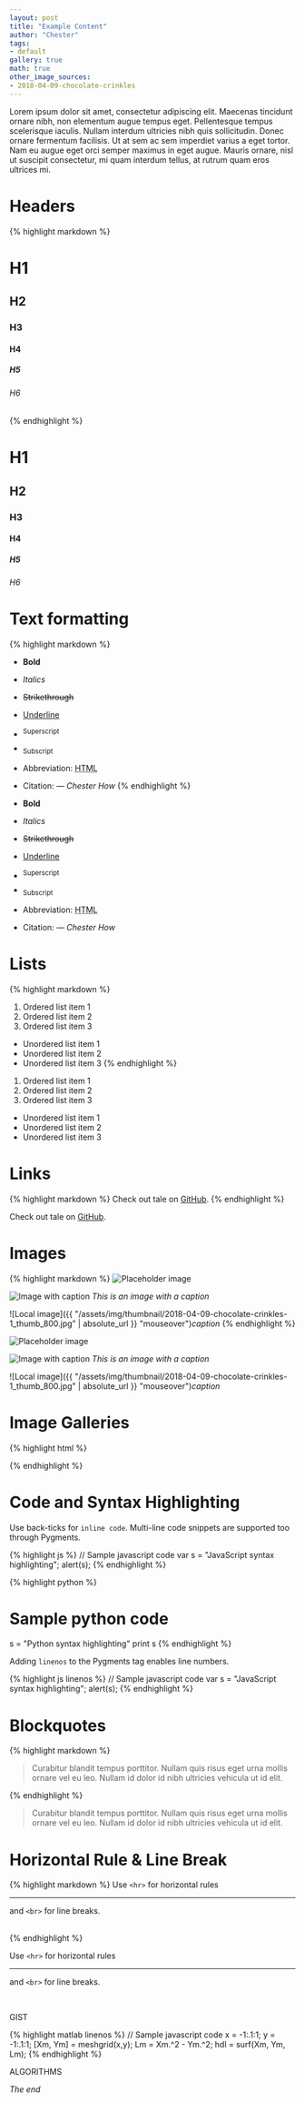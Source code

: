 ```yaml
---
layout: post
title: "Example Content"
author: "Chester"
tags:
- default
gallery: true
math: true
other_image_sources:
- 2018-04-09-chocolate-crinkles
---
```


Lorem ipsum dolor sit amet, consectetur adipiscing elit. Maecenas tincidunt ornare nibh, non elementum augue tempus eget. Pellentesque tempus scelerisque iaculis. Nullam interdum ultricies nibh quis sollicitudin. Donec ornare fermentum facilisis. Ut at sem ac sem imperdiet varius a eget tortor. Nam eu augue eget orci semper maximus in eget augue. Mauris ornare, nisl ut suscipit consectetur, mi quam interdum tellus, at rutrum quam eros ultrices mi.

# Headers
{% highlight markdown %}
# H1
## H2
### H3
#### H4
##### H5
###### H6
{% endhighlight %}

# H1
## H2
### H3
#### H4
##### H5
###### H6

# Text formatting
{% highlight markdown %}
- **Bold**
- _Italics_
- ~~Strikethrough~~
- <ins>Underline</ins>
- <sup>Superscript</sup>
- <sub>Subscript</sub>
- Abbreviation: <abbr title="HyperText Markup Language">HTML</abbr>
- Citation: <cite>&mdash; Chester How</cite>
{% endhighlight %}

- **Bold**
- _Italics_
- ~~Strikethrough~~
- <ins>Underline</ins>
- <sup>Superscript</sup>
- <sub>Subscript</sub>
- Abbreviation: <abbr title="HyperText Markup Language">HTML</abbr>
- Citation: <cite>&mdash; Chester How</cite>

# Lists
{% highlight markdown %}
1. Ordered list item 1
2. Ordered list item 2
3. Ordered list item 3

* Unordered list item 1
* Unordered list item 2
* Unordered list item 3
{% endhighlight %}

1. Ordered list item 1
2. Ordered list item 2
3. Ordered list item 3

* Unordered list item 1
* Unordered list item 2
* Unordered list item 3

# Links
{% highlight markdown %}
Check out tale on [GitHub](https://github.com/chesterhow/tale).
{% endhighlight %}

Check out tale on [GitHub](https://github.com/chesterhow/tale).

# Images
{% highlight markdown %}
![Placeholder image](https://placehold.it/800x400 "Placeholder image")

![Image with caption](https://placehold.it/700x400 "Image with caption")
_This is an image with a caption_

![Local image]({{ "/assets/img/thumbnail/2018-04-09-chocolate-crinkles-1_thumb_800.jpg" | absolute_url }} "mouseover")_caption_
{% endhighlight %}


![Placeholder image](https://placehold.it/800x400 "Placeholder image")

![Image with caption](https://placehold.it/700x400 "Image with caption")
_This is an image with a caption_

![Local image]({{ "/assets/img/thumbnail/2018-04-09-chocolate-crinkles-1_thumb_800.jpg" | absolute_url }} "mouseover")_caption_

# Image Galleries

{% highlight html %}
<div class="gallery">
  <figure name="1" alt="Image description" caption="caption 1"></figure>
  <figure name="2018-04-09-chocolate-crinkles-1" alt="Image description" caption="caption 2"></figure>
</div>
{% endhighlight %}

<div class="gallery">
  <figure name="1" alt="Image description" caption="caption 1"></figure>
  <!-- <figure name="2018-04-09-chocolate-crinkles-1" alt="Image description" caption="caption 2"></figure> -->
</div>

# Code and Syntax Highlighting
Use back-ticks for `inline code`. Multi-line code snippets are supported too through Pygments.

{% highlight js %}
// Sample javascript code
var s = "JavaScript syntax highlighting";
alert(s);
{% endhighlight %}

{% highlight python %}
# Sample python code
s = "Python syntax highlighting"
print s
{% endhighlight %}

Adding `linenos` to the Pygments tag enables line numbers.

{% highlight js  linenos %}
// Sample javascript code
var s = "JavaScript syntax highlighting";
alert(s);
{% endhighlight %}

# Blockquotes
{% highlight markdown %}
> Curabitur blandit tempus porttitor. Nullam quis risus eget urna mollis ornare vel eu leo. Nullam id dolor id nibh ultricies vehicula ut id elit.

{% endhighlight %}

> Curabitur blandit tempus porttitor. Nullam quis risus eget urna mollis ornare vel eu leo. Nullam id dolor id nibh ultricies vehicula ut id elit.

# Horizontal Rule & Line Break
{% highlight markdown %}
Use `<hr>` for horizontal rules

<hr>

and `<br>` for line breaks.

<br>
{% endhighlight %}

Use `<hr>` for horizontal rules

<hr>

and `<br>` for line breaks.

<br>

GIST

<script src="https://gist.github.com/rishabmps/36fef4c3e1750890ef18fa27a2e4099f.js"></script>

{% highlight matlab  linenos %}
// Sample javascript code
x = -1:.1:1;
y = -1:.1:1;
[Xm, Ym] = meshgrid(x,y);
Lm = Xm.^2 - Ym.^2;
hdl = surf(Xm, Ym, Lm);
{% endhighlight %}

ALGORITHMS

<pre class="algorithm" style="display:none">
    \begin{algorithm}
    \caption{Test text-style}
    \begin{algorithmic}
    \REQUIRE some preconditions
    \ENSURE some postconditions
    \INPUT some inputs
    \OUTPUT some outputs
    \PROCEDURE{Test-Declarations}{}
        \STATE font families: {\sffamily sffamily, \ttfamily ttfamily, \normalfont normalfont, \rmfamily rmfamily.}
        \STATE font weights: {normal weight, \bfseries bold, \mdseries 
        medium, \lfseries lighter. }
        \STATE font shapes: {\itshape itshape \scshape Small-Caps \slshape slshape \upshape upshape.}
        \STATE font sizings:  \tiny tiny \scriptsize scriptsize \footnotesize
        footnotesize \small small \normalsize normal \large large \Large Large
        \LARGE LARGE \huge huge \Huge Huge \normalsize
    \ENDPROCEDURE
    \PROCEDURE{Test-Commands}{}
        \STATE \textnormal{textnormal,} \textrm{textrm,} \textsf{textsf,} \texttt{texttt.}
        \STATE \textbf{textbf,} \textmd{textmd,} \textlf{textlf.}
        \STATE \textup{textup,} \textit{textit,} \textsc{textsc,} \textsl{textsl.}
        \STATE \uppercase{uppercase,} \lowercase{LOWERCASE.}
    \ENDPROCEDURE
    \PROCEDURE{Test-Colors}{}
    % feature not implemented
    \ENDPROCEDURE
    \end{algorithmic}
    \end{algorithm}

    \begin{algorithm}
    \caption{Test atoms}
    \begin{algorithmic}
    \STATE \textbf{Specials:} \{ \} \$ \& \# \% \_
    \STATE \textbf{Bools:} \AND \OR \NOT \TRUE \FALSE
    \STATE \textbf{Carriage return:} first line \\ second line
    \STATE \textbf{Text-symbols:} \textbackslash
    \STATE \textbf{Quote-symbols:} `single quotes', ``double quotes''
    \STATE \textbf{Math:} $(\mathcal{C}_m)$, $i \gets i + 1$, $E=mc^2$, \( x^n + y^n = z^n \), $\$$, \(\$\)
    \END{ALGORITHMIC}
    \END{ALGORITHM}
</pre>
<pre class="algorithm" style="display:none">
        \begin{algorithm}
        \caption{Test control blocks}
        \begin{algorithmic}
        \PROCEDURE{Test-If}{}
            \IF{&lt;cond&gt;}
                \STATE &lt;block&gt;
            \ELIF{&lt;cond&gt;}
                \STATE &lt;block&gt;
            \ELSE
                \STATE &lt;block&gt;
            \ENDIF
        \ENDPROCEDURE
        \PROCEDURE{Test-For}{$n$}
            \STATE $i \gets 0$
            \FOR{$i < n$}
                \PRINT $i$
                \STATE $i \gets i + 1$
            \ENDFOR
        \ENDPROCEDURE
        \PROCEDURE{Test-For-All}{$n$}
            \FORALL{$i \in \{0, 1, \cdots, n\}$}
                \PRINT $i$
            \ENDFOR
        \ENDPROCEDURE
        \PROCEDURE{Test-While}{$n$}
            \STATE $i \gets 0$
            \WHILE{$i < n$}
                \PRINT $i$
                \STATE $i \gets i + 1$
            \ENDWHILE
        \ENDPROCEDURE
        \PROCEDURE{Test-Repeat}{$n$}
            \STATE $i \gets 0$
            \REPEAT
                \PRINT $i$
                \STATE $i \gets i + 1$
            \UNTIL{$i>n$}
        \ENDPROCEDURE
        \end{algorithmic}
        \end{algorithm}
        \begin{algorithm}
        \caption{Test statements and comments}
        \begin{algorithmic}
        \PROCEDURE{Test-Statements}{}
            \STATE This line is a normal statement
            \PRINT \texttt{`this is print statement'}
            \RETURN $retval$
        \ENDPROCEDURE

        \PROCEDURE{Test-Comments}{} \COMMENT{comment for procedure}
            \STATE a statement \COMMENT{inline comment}
            \STATE \COMMENT{line comment}
            \IF{some condition}\COMMENT{comment for if}
                \RETURN \TRUE \COMMENT{another inline comment}
            \ELSE \COMMENT{comment for else}
                \RETURN \FALSE \COMMENT{yet another inline comment}
            \ENDIF
        \ENDPROCEDURE
        \end{algorithmic}
        \end{algorithm}
</pre>
<pre class="algorithm" style="display:none">
        % This quicksort algorithm is extracted from Chapter 7, Introduction 
        % to Algorithms (3rd edition)
        \begin{algorithm}
        \caption{Quicksort}
        \begin{algorithmic}
        \PROCEDURE{Quicksort}{$A, p, r$}
            \IF{$p < r$} 
                \STATE $q = $ \CALL{Partition}{$A, p, r$}
                \STATE \CALL{Quicksort}{$A, p, q - 1$}
                \STATE \CALL{Quicksort}{$A, q + 1, r$}
            \ENDIF
        \ENDPROCEDURE
        \PROCEDURE{Partition}{$A, p, r$}
            \STATE $x = A[r]$
            \STATE $i = p - 1$
            \FOR{$j = p$ \TO $r - 1$}
                \IF{$A[j] < x$}
                    \STATE $i = i + 1$
                    \STATE exchange
                    $A[i]$ with     $A[j]$
                \ENDIF
                \STATE exchange $A[i]$ with $A[r]$
            \ENDFOR
        \ENDPROCEDURE
        \end{algorithmic}
        \end{algorithm}
</pre>

_The end_
